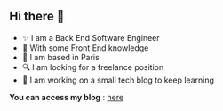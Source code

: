 ## Hi there 👋

- ✨ I am a Back End Software Engineer 
- 🎨 With some Front End knowledge
- 🥐 I am based in Paris
- 🔍 I am looking for a freelance position
- 🚀 I am working on a small tech blog to keep learning

**You can access my blog** : [here](https://www.guillaume-lgf.fr)

